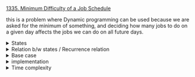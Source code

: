 [1335. Minimum Difficulty of a Job Schedule](https://leetcode.com/problems/minimum-difficulty-of-a-job-schedule/)

this is a problem where Dynamic programming can be used because we are asked for the minimum of something, and deciding how many jobs to do on a given day affects the jobs we can do on all future days.

<details> 
<summary> States </summary>

1. A **function** that answers the problem for a given state.
   Lets first decide on state variables. What decisions are there to make, and what information do we need to make these decisions? <br >Reading the problem description carefully, there are `d` total days, and on each day we need to complete some number of jobs. By the end of the `d` days, we must have finished all jobs (in the given order). Therefore, we can see that on each day, we need to decide how many jobs to take.

   - Lets use one state variable `i`, where `i` is the index of the first job that will be done on the current day.
   - Let's use another state variable `day`, _where `day` indicates what day it currently is._
   - The problem is asking for the minimum difficulty, so lets have a function `dp(i, day)` that returns the minimum difficulty of a job schedule which starts on the `i`th job and day, `day`. To solve the original problem, we will just return `dp(0, 1)`, since we start on the first day with no jobs done yet.

     ```js

     job difficulty: [6, 5, 3, 2 ,1]
     d = 2;

     dp(i, day) returns the minimum possible difficulty of a job schedule
     created starting from job i on day day.

     Returning dp(0, 1) would solve the original problem, because we start
     with the first job on the first job.


     ```

     ```js

     job difficulty [6, 5, 3, 2 ,1]
     d = 2;

     If we called dp(3, 2), for example, it would return the minimum difficulty of
     a job schedule that could be cerated if the highlighted section was the input,
     and if it was the 2nd day.

     Since day is dqual to d, it is the last day and we have to finish the rest of the jobs.
     Thus dp(3, 2) will return 3 because the most difficult day remaining has difficulty 3.

     ```

</details>

<details> 
<summary>Relation b/w states / Recurrence relation </summary>
  
  2. A **recurrence relation** to transition b/w states
  
  - At each state, we are on day `day` and need to do job `i`. Then, we can choose to do a few more jobs. <br>_How many jobs more are we allowed to do?_<br> The problem says that we need to do at least one job per day. this mans we must leave at least `d - day` jobs so that all the future days have _at least one job_ that can be scheduled on hat day. If n is the number of jobs, `jobDifficulty`. length that means from any give state (i, day), we are allowed to do the jobs from index i up to but not including index `n - (d - day)`.
  - we should try all the options for a given day
    - try doing only one job,
    - then two jobs, etc..
    - until we can't do any more jobs.
  - The best option is the one that results in the easiest job schedule.
  - The difficulty of a given day is the most difficult job that we did that day. Since the jobs have to be done in order, if we are trying all the jobs we are allowed to do on that day (iterating thorough them), then we can use a variable hardest to keep track of the difficult of the hardest job done today. If we choose to do jobs up to the `jth` job (inclusive), where `i <= j < (n - (d - day))`, (as derived above), then that means on the next day, we start from the `(j + 1)th` job. <br>Therefore, our total difficulty is `hardest + dp(j + 1, day + 1)`.
  - This will give us our scariest recurrence relation so far.
  
    ```js
    dp (i, day) = min(hardest + dp(j + 1, day + 1)), for all i <= j < n - (d -day)
    where hardest = max(jobDifficulty[k]) for all i <= k <= j.
  
    ```
  
  - On each day, we try all the options
    - do one job,
    - do two jobs etc...
    - until we can't do any more (since we need to leave some jobs for the future).
  - hardest is the hardest job we do on the current job, which means it is also the difficulty of the current day.
  - We add hardest to the next state which is the next day, starting with the next job.
  - After trying all the jobs we are allowed to do, choose the best result.
  
</details>

<details> 
<summary> Base case</summary>

3. **Base Case**

- Despite the recurrence relation being complicated, the base cases are much simpler.
- we need to finish all jobs in `d` days. Therefore if it is the last day (day == d), we need to finish up all the remaining jobs on this day, and the total difficulty will just be the largest number in `jobDifficulty` on or after index i.
- if day == d then return the maximum job difficulty between job i and the end of the array(inclusive).
- We can pre compute an array `hardestJobRemaining` where `hardestJobRemaining[i]` represents the difficulty of the hardest job on or after i, so that we this base case is handled in constant time.
- Additionally if there are more days than jobs(n < d), then it is impossible to do at least one job each day, and per the problem description, we should return -1, we can check for this case at very start.

</details>

<details> 
<summary>implementation</summary>

###### Top down

<details>
<summary> java implementation </summary>

```java
class Solution {
    private int n, d;
    private int[][] memo;
    private int[] jobDifficulty;
    private int[] hardestJobRemaining;

    private int dp(int i, int day) {
        // Base case, it's the last day so we need to finish all the jobs
        if (day == d) {
            return hardestJobRemaining[i];
        }

        if (memo[i][day] == -1) {
            int best = Integer.MAX_VALUE;
            int hardest = 0;
            // Iterate through the options and choose the best
            for (int j = i; j < n - (d - day); j++) {
                hardest = Math.max(hardest, jobDifficulty[j]);
                // Recurrence relation
                best = Math.min(best, hardest + dp(j + 1, day + 1));
            }
            memo[i][day] = best;
        }

        return memo[i][day];
    }

    public int minDifficulty(int[] jobDifficulty, int d) {
        n = jobDifficulty.length;
        // If we cannot schedule at least one job per day,
        // it is impossible to create a schedule
        if (n < d) {
            return -1;
        }

        hardestJobRemaining = new int[n];
        int hardestJob = 0;
        for (int i = n - 1; i >= 0; i--) {
            hardestJob = Math.max(hardestJob, jobDifficulty[i]);
            hardestJobRemaining[i] = hardestJob;
        }

        // Initialize memo array with value of -1.
        memo = new int[n][d + 1];
        for (int i = 0; i < n; i++) {
            Arrays.fill(memo[i], -1);
        }

        this.d = d;
        this.jobDifficulty = jobDifficulty;
        return dp(0, 1);
    }
}
```

</details>

###### Bottom up

- With the bottom up we now use a 2D array `dp[i][day]` represents the minimum difficulty of a job schedule that starts on day day and job i.
- It depends on the problem, but the bottom-up code generally has a faster runtime than it s top-down equivalent.
- We need to first tabulate the base case and then work backwards from them using nested for loops.
- The for loops should start iterating from the base cases, and there should be one for-loop for each state variable.
- Remember that one of our base cases is that on the final day, we need to complete all jobs.
- Therefore our for-loop iterating over day should iterate from the final day to the first day.
- Then, our next for-loop for i should conform to the restraints of the problem - we need to do a least one job per day.

<details>
<summary> java implementation </summary>

```java

class Solution {
    public int minDifficulty(int[] jobDifficulty, int d) {
        int n = jobDifficulty.length;
        // If we cannot schedule at least one job per day,
        // it is impossible to create a schedule
        if (n < d) {
            return -1;
        }

        int dp[][] = new int[n][d + 1];
        for (int[] row: dp) {
            Arrays.fill(row, Integer.MAX_VALUE);
        }

        // Set base cases
        dp[n - 1][d] = jobDifficulty[n - 1];

        // On the last day, we must schedule all remaining jobs, so dp[i][d]
        // is the maximum difficulty job remaining
        for (int i = n - 2; i >= 0; i--) {
            dp[i][d] = Math.max(dp[i + 1][d], jobDifficulty[i]);
        }

        for (int day = d - 1; day > 0; day--) {
            for (int i = day - 1; i < n - (d - day); i++) {
                int hardest = 0;
                // Iterate through the options and choose the best
                for (int j = i; j < n - (d - day); j++) {
                    hardest = Math.max(hardest, jobDifficulty[j]);
                    // Recurrence relation
                    dp[i][day] = Math.min(dp[i][day], hardest + dp[j + 1][day + 1]);
                }
            }
        }

        return dp[0][1];
    }
}
```

</details>
</details>

<details> 
<summary> Time complexity </summary>

###### Bottom up

- The time and space complexity of these algorithm can be quite tricky, and as in this example, there are something slight differences slight differences between the top-down and bottom-up complexities.
- In bottom-up, for in this problem, the number of states is `n.d`. This means the space complexity is O(n.d) as our dp table takes up that much space.

###### Top down

- The top-down algorithm's space complexity is actually a bit better.
- In top-down, when we memoize results with a hashtable, the hashtable's size only grows when we visit a state and calculate the answer for it.
- Because of the restriction of needing to complete at least one task per day, we don't actually need to visit all n.d states.
- For example, if there were 10 jobs and 5 days, then the state (9, 2) (starting the final job on the second day) is not reachable, because the 3rd, 4th, and 5th days wouldn't have a job to complete.
- This is true for both implementations and is enforced by our for-loops, and as a result, we only actually visit d .(n−d) states. This means the space complexity for top-down is O(d⋅(n−d)). This is one advantage that top-down can have over bottom-up. With the bottom-up implementation, we can't really avoid allocating space for n⋅d states because we are using a 2D array.

###### Summarise

- Time complexity (both algorithms): O(d . (n - d) ^ 2)
- space complexity (top-down): O(d . (n - d) )
- space complexity (bottom-up): O(d . (n) )

> While the theoretical space complexity is better with top-down, practically speaking, the 2D array is more space-efficient than a hashmap, and the difference in space complexities here doesn't justify saying that top-down will use less space than bottom-up.

</details>
